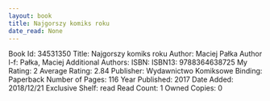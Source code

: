 ```yaml
---
layout: book
title: Najgorszy komiks roku
date_read: None
---
```


Book Id: 34531350
Title: Najgorszy komiks roku
Author: Maciej Pałka
Author l-f: Pałka, Maciej
Additional Authors: 
ISBN: 
ISBN13: 9788364638725
My Rating: 2
Average Rating: 2.84
Publisher: Wydawnictwo Komiksowe 
Binding: Paperback
Number of Pages: 116
Year Published: 2017
Date Added: 2018/12/21
Exclusive Shelf: read
Read Count: 1
Owned Copies: 0

